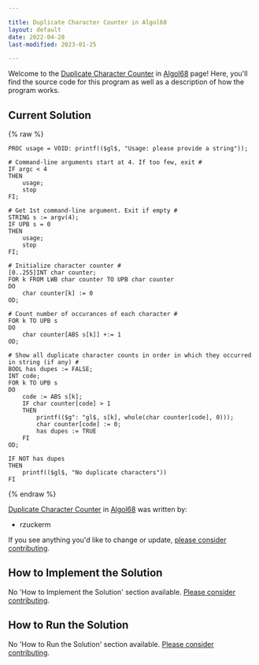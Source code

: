 ```yaml
---

title: Duplicate Character Counter in Algol68
layout: default
date: 2022-04-28
last-modified: 2023-01-25

---
```


Welcome to the [Duplicate Character Counter](https://sampleprograms.io/projects/duplicate-character-counter) in [Algol68](https://sampleprograms.io/languages/algol68) page! Here, you'll find the source code for this program as well as a description of how the program works.

## Current Solution

{% raw %}

```algol68
PROC usage = VOID: printf(($gl$, "Usage: please provide a string"));

# Command-line arguments start at 4. If too few, exit #
IF argc < 4
THEN
    usage;
    stop
FI;

# Get 1st command-line argument. Exit if empty #
STRING s := argv(4);
IF UPB s = 0
THEN
    usage;
    stop
FI;

# Initialize character counter #
[0..255]INT char counter;
FOR k FROM LWB char counter TO UPB char counter
DO
    char counter[k] := 0
OD;

# Count number of occurances of each character #
FOR k TO UPB s
DO
    char counter[ABS s[k]] +:= 1
OD;

# Show all duplicate character counts in order in which they occurred in string (if any) #
BOOL has dupes := FALSE;
INT code;
FOR k TO UPB s
DO
    code := ABS s[k];
    IF char counter[code] > 1
    THEN
        printf(($g": "gl$, s[k], whole(char counter[code], 0)));
        char counter[code] := 0;
        has dupes := TRUE
    FI
OD;

IF NOT has dupes
THEN
    printf(($gl$, "No duplicate characters"))
FI
```

{% endraw %}

[Duplicate Character Counter](https://sampleprograms.io/projects/duplicate-character-counter) in [Algol68](https://sampleprograms.io/languages/algol68) was written by:

- rzuckerm

If you see anything you'd like to change or update, [please consider contributing](https://github.com/TheRenegadeCoder/sample-programs).

## How to Implement the Solution

No 'How to Implement the Solution' section available. [Please consider contributing](https://github.com/TheRenegadeCoder/sample-programs-website).

## How to Run the Solution

No 'How to Run the Solution' section available. [Please consider contributing](https://github.com/TheRenegadeCoder/sample-programs-website).